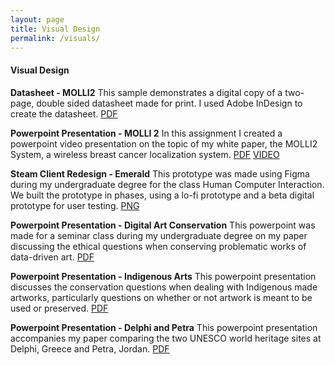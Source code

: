 ```yaml
---
layout: page
title: Visual Design
permalink: /visuals/
---
```


#### Visual Design
 
**Datasheet - MOLLI2**
This sample demonstrates a digital copy of a two-page, double sided datasheet made for print. I used Adobe InDesign to create the datasheet.
[PDF][datasheet]

**Powerpoint Presentation - MOLLI 2**
In this assignment I created a powerpoint video presentation on the topic of my white paper, the MOLLI2 System, a wireless breast cancer localization system.
[PDF][mollipp] [VIDEO][mollivid]

**Steam Client Redesign - Emerald**
This prototype was made using Figma during my undergraduate degree for the class Human Computer Interaction. We built the prototype in phases, using a lo-fi prototype and a beta digital prototype for user testing.
[PNG][steam]

**Powerpoint Presentation - Digital Art Conservation**
This powerpoint was made for a seminar class during my undergraduate degree on my paper discussing the ethical questions when conserving problematic works of data-driven art.
[PDF][aiart]

**Powerpoint Presentation - Indigenous Arts**
This powerpoint presentation discusses the conservation questions when dealing with Indigenous made artworks, particularly questions on whether or not artwork is meant to be used or preserved.
[PDF][indigenous]

**Powerpoint Presentation - Delphi and Petra**
This powerpoint presentation accompanies my paper comparing the two UNESCO world heritage sites at Delphi, Greece and Petra, Jordan.
[PDF][unesco]

[datasheet]: /files/SMcNeelyDatasheet.pdf
[mollipp]: /files/SMcNeelyWPPowerpoint.pdf
[mollivid]: https://youtu.be/_ZKtdj3YgSo
[steam]: /files/steamRedesign.png
[aiart]: /files/presentationFinalMcNeely.pdf
[indigenous]: /files/Indigenous%20Arts.pdf
[unesco]: /files/McNeelyFinalPowerPoint405.pdf